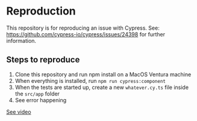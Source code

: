 # Reproduction

This repository is for reproducing an issue with Cypress. See: https://github.com/cypress-io/cypress/issues/24398 for further information.

## Steps to reproduce

1. Clone this repository and run npm install on a MacOS Ventura machine
2. When everything is installed, run `npm run cypress:component`
3. When the tests are started up, create a new `whatever.cy.ts` file inside the `src/app` folder
4. See error happening

[See video](./cypress_24398_reproduction.mov)

